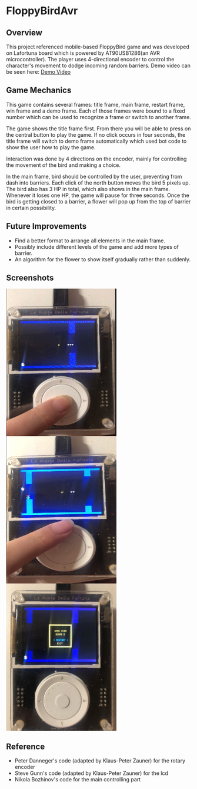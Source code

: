 # FloppyBirdAvr

## **Overview**
This project referenced mobile-based FloppyBird game and was developed on Lafortuna board which is powered
by AT90USB1286(an AVR microcontroller). The player uses 4-directional encoder
to control the character's movement to dodge incoming random barriers. 
Demo video can be seen here: [Demo Video](https://github.com/qp1u18/floppyBird/blob/master/demo.mp4)

## **Game Mechanics**
This game contains several frames: title frame, main frame, restart frame, 
win frame and a demo frame. Each of those frames were bound to a fixed number
which can be used to recognize a frame or switch to another frame.

The game shows the title frame first. From there you will be able to
press on the central button to play the game. If no click occurs in four seconds, 
the title frame will switch to demo frame automatically which used bot code to show
the user how to play the game.

Interaction was done by 4 directions on the encoder, mainly for
controlling the movement of the bird and making a choice.

In the main frame, bird should be controlled by the user, preventing from
dash into barriers. Each click of the north button moves the bird 5 pixels up. 
The bird also has 3 HP in total, which also shows in the main frame. Whenever it loses one HP, the game will pause for
three seconds. Once the bird is getting closed to a barrier, a flower will pop up from the top of barrier in certain possibility.

## **Future Improvements**
- Find a better format to arrange all elements in the main frame.
- Possibly include different levels of the game and add more types of barrier.
- An algorithm for the flower to show itself gradually rather than suddenly.

## **Screenshots**
 <img src="./screenshot/1-start.jpg" width = "300" height = "400" alt="Start" align=center />
 <img src="./screenshot/2-intermediate%20_stage.jpg" width = "300" height = "400" alt="Intermediate" align=center />
 <img src="./screenshot/3-restart.jpg" width = "300" height = "400" alt="Restart" align=center />

## **Reference**
- Peter Danneger's code (adapted by Klaus-Peter Zauner) for the rotary encoder
- Steve Gunn's code (adapted by Klaus-Peter Zauner) for the lcd
- Nikola Bozhinov's code for the main controlling part

